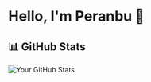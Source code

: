 # Hello, I'm Peranbu 👋


## 📊 GitHub Stats

![Your GitHub Stats](https://github-readme-stats.vercel.app/api?username=Peranbu&show_icons=true&count_private=true)






